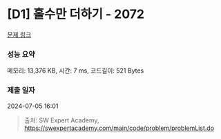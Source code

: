 # [D1] 홀수만 더하기 - 2072 

[문제 링크](https://swexpertacademy.com/main/code/problem/problemDetail.do?contestProbId=AV5QSEhaA5sDFAUq) 

### 성능 요약

메모리: 13,376 KB, 시간: 7 ms, 코드길이: 521 Bytes

### 제출 일자

2024-07-05 16:01



> 출처: SW Expert Academy, https://swexpertacademy.com/main/code/problem/problemList.do
